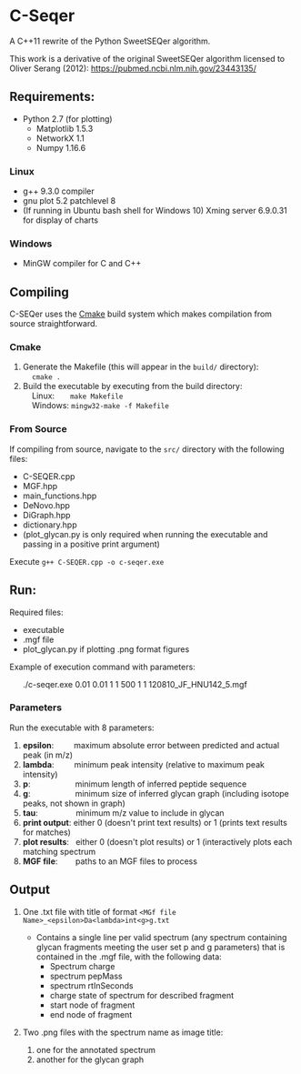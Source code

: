 # C-Seqer
A C++11 rewrite of the Python SweetSEQer algorithm.

This work is a derivative of the original SweetSEQer algorithm licensed to Oliver Serang (2012):
  https://pubmed.ncbi.nlm.nih.gov/23443135/

## Requirements:
* Python 2.7 (for plotting)
  * Matplotlib 1.5.3
  * NetworkX 1.1
  * Numpy 1.16.6
### Linux
  * g++ 9.3.0 compiler
  * gnu plot 5.2 patchlevel 8  
  * (If running in Ubuntu bash shell for Windows 10) Xming server 6.9.0.31 for display of charts
### Windows
  * MinGW compiler for C and C++
  
## Compiling
C-SEQer uses the [Cmake](https://cmake.org/install/) build system which makes compilation from source straightforward.

### Cmake
1. Generate the Makefile (this will appear in the `build/` directory):
<br>&nbsp;&nbsp;&nbsp;&nbsp;`cmake .`
2. Build the executable by executing from the build directory:
<br>&nbsp;&nbsp;&nbsp;&nbsp;Linux: &nbsp;&nbsp;&nbsp;&nbsp;&nbsp;&nbsp;`make Makefile`
<br>&nbsp;&nbsp;&nbsp;&nbsp;Windows: `mingw32-make -f Makefile`

### From Source
If compiling from source, navigate to the `src/` directory with the following files:
  * C-SEQER.cpp
  * MGF.hpp
  * main_functions.hpp
  * DeNovo.hpp
  * DiGraph.hpp
  * dictionary.hpp
  * (plot_glycan.py is only required when running the executable and passing in a positive print argument)

Execute `g++ C-SEQER.cpp -o c-seqer.exe`

## Run:
 Required files:
* executable
* .mgf file
* plot_glycan.py if plotting .png format figures

Example of execution command with parameters:

&nbsp;&nbsp;&nbsp;&nbsp;&nbsp;&nbsp;./c-seqer.exe 0.01 0.01 1 1 500 1 1 120810_JF_HNU142_5.mgf

### Parameters
Run the executable with 8 parameters:
1. **epsilon**: &nbsp;&nbsp;&nbsp;&nbsp;&nbsp;&nbsp;&nbsp; maximum absolute error between predicted and actual peak (in m/z)
2. **lambda**: &nbsp;&nbsp;&nbsp;&nbsp;&nbsp;&nbsp;&nbsp; minimum peak intensity (relative to maximum peak intensity)
3. **p**: &nbsp;&nbsp;&nbsp;&nbsp;&nbsp;&nbsp;&nbsp;&nbsp;&nbsp;&nbsp;&nbsp;&nbsp;&nbsp;&nbsp;&nbsp;&nbsp;&nbsp;&nbsp; minimum length of inferred peptide sequence
4. **g**: &nbsp;&nbsp;&nbsp;&nbsp;&nbsp;&nbsp;&nbsp;&nbsp;&nbsp;&nbsp;&nbsp;&nbsp;&nbsp;&nbsp;&nbsp;&nbsp;&nbsp;&nbsp; minimum size of inferred glycan graph (including isotope peaks, not shown in graph)
5. **tau**: &nbsp;&nbsp;&nbsp;&nbsp;&nbsp;&nbsp;&nbsp;&nbsp;&nbsp;&nbsp;&nbsp;&nbsp;&nbsp;&nbsp;&nbsp; minimum m/z value to include in glycan
6. **print output**: either 0 (doesn't print text results) or 1 (prints text results for matches)
7. **plot results**: &nbsp; either 0 (doesn't plot results) or 1 (interactively plots each matching spectrum
8. **MGF file**: &nbsp;&nbsp;&nbsp;&nbsp;&nbsp;&nbsp; paths to an MGF files to process

## Output
  1. One .txt file with title of format `<MGf file Name>_<epsilon>Da<lambda>int<g>g.txt`
      * Contains a single line per valid spectrum (any spectrum containing glycan fragments meeting the user set p and g parameters) that is contained in the .mgf file, with the following data:
          * Spectrum charge
          * spectrum pepMass
          * spectrum rtInSeconds
          * charge state of spectrum for described fragment
          * start node of fragment
          * end node of fragment
  
2. Two .png files with the spectrum name as image title:
    1. one for the annotated spectrum
    2. another for the glycan graph
